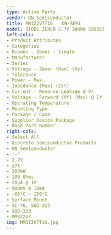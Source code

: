 ```yaml
---
type: Active Parts
vendor: ON Semiconductor
title: MM3Z2V7T1G　　ON-SEMI
model: DIODE ZENER 2.7V 300MW SOD323
left-cols:
- Product Attributes
- Categories
- Diodes - Zener - Single
- Manufacturer
- Series
- Voltage - Zener (Nom) (Vz)
- Tolerance
- Power - Max
- Impedance (Max) (Zzt)
- Current - Reverse Leakage @ Vr
- Voltage - Forward (Vf) (Max) @ If
- Operating Temperature
- Mounting Type
- Package / Case
- Supplier Device Package
- Base Part Number
right-cols:
- Select All
- Discrete Semiconductor Products
- ON Semiconductor
- '-'
- 2.7V
- ±7%
- 300mW
- 100 Ohms
- 20µA @ 1V
- 900mV @ 10mA
- -65°C ~ 150°C
- Surface Mount
- SC-76, SOD-323
- SOD-323
- MM3Z2V7
img: MM3Z2V7T1G.jpg
---
```

